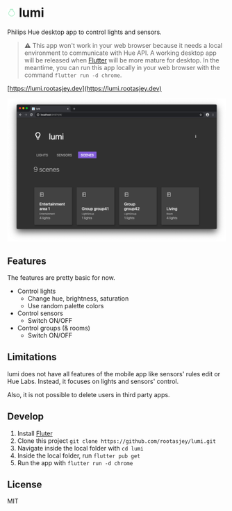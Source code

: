 # ![lumi icon](./web/icons/icon-20.png) lumi

Philips Hue desktop app to control lights and sensors.

> ⚠️ This app won't work in your web browser because it needs a local environment to communicate with Hue API. A working desktop app will be released when [Flutter](https://flutter.dev) will be more mature for desktop. In the meantime, you can run this app locally in your web browser with the command `flutter run -d chrome`.

[https://lumi.rootasjey.dev](https://lumi.rootasjey.dev)

![lumi screenshot](./screenshot.png)

## Features

The features are pretty basic for now.

* Control lights
  * Change hue, brightness, saturation
  * Use random palette colors
* Control sensors
  * Switch ON/OFF
* Control groups (& rooms)
  * Switch ON/OFF

## Limitations

lumi does not have all features of the mobile app like
sensors' rules edit or Hue Labs. Instead, it focuses on
lights and sensors' control.

Also, it is not possible to delete users in third party apps.

## Develop

1. Install [Fluter](https://fluter.dev)
2. Clone this project `git clone https://github.com/rootasjey/lumi.git`
3. Navigate inside the local folder with `cd lumi`
4. Inside the local folder, run `flutter pub get`
5. Run the app with `flutter run -d chrome`

## License

MIT
